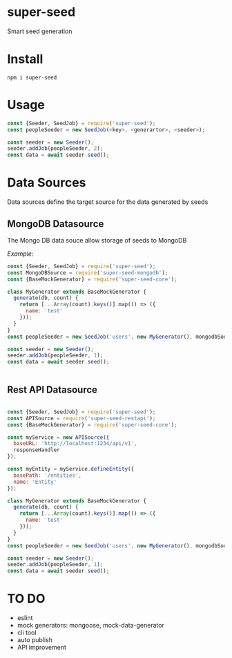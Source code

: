 # super-seed

Smart seed generation

# Install

```
npm i super-seed
```

# Usage

```js
const {Seeder, SeedJob} = require('super-seed');
const peopleSeeder = new SeedJob(<key>, <generartor>, <seeder>);

const seeder = new Seeder();
seeder.addJob(peopleSeeder, 2);
const data = await seeder.seed();
```


# Data Sources

Data sources define the target source for the data generated by seeds

## MongoDB Datasource

The Mongo DB data souce allow storage of seeds to MongoDB

*Example:*

```js
const {Seeder, SeedJob} = require('super-seed');
const MongoDBSource = require('super-seed-mongodb');
const {BaseMockGenerator} = require('super-seed-core');

class MyGenerator extends BaseMockGenerator {
  generate(db, count) {
    return [...Array(count).keys()].map(() => ({
      name: 'test'
    }));
  }
}
const peopleSeeder = new SeedJob('users', new MyGenerator(), mongodbSource.collection('users'));

const seeder = new Seeder();
seeder.addJob(peopleSeeder, 1);
const data = await seeder.seed();
    
```

## Rest API Datasource
```js

const {Seeder, SeedJob} = require('super-seed');
const APISource = require('super-seed-restapi');
const {BaseMockGenerator} = require('super-seed-core');

const myService = new APISource({
  baseURL: 'http://localhost:1234/api/v1',
  responseHandler
});

const myEntity = myService.defineEntity({
  basePath: '/entities',
  name: 'Entity'
});

class MyGenerator extends BaseMockGenerator {
  generate(db, count) {
    return [...Array(count).keys()].map(() => ({
      name: 'test'
    }));
  }
}
const peopleSeeder = new SeedJob('users', new MyGenerator(), mongodbSource.collection('users'));

const seeder = new Seeder();
seeder.addJob(peopleSeeder, 1);
const data = await seeder.seed();

```

# TO DO
- eslint
- mock generators: mongoose, mock-data-generator
- cli tool
- auto publish 
- API improvement

